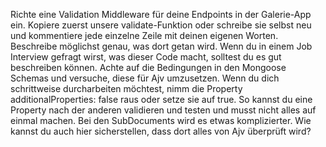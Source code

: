 Richte eine Validation Middleware für deine Endpoints in der Galerie-App ein.
Kopiere zuerst unsere validate-Funktion oder schreibe sie selbst neu und kommentiere jede einzelne Zeile mit deinen eigenen Worten. Beschreibe möglichst genau, was dort getan wird. Wenn du in einem Job Interview gefragt wirst, was dieser Code macht, solltest du es gut beschreiben können.
Achte auf die Bedingungen in den Mongoose Schemas und versuche, diese für Ajv umzusetzen.
Wenn du dich schrittweise durcharbeiten möchtest, nimm die Property additionalProperties: false raus oder setze sie auf true. So kannst du eine Property nach der anderen validieren und testen und musst nicht alles auf einmal machen.
Bei den SubDocuments wird es etwas komplizierter. Wie kannst du auch hier sicherstellen, dass dort alles von Ajv überprüft wird?
